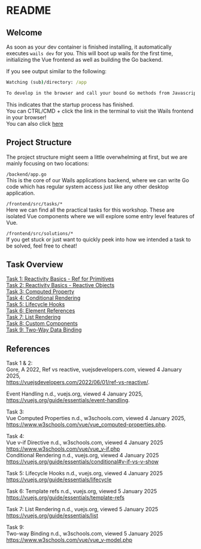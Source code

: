 # README

## Welcome

As soon as your dev container is finished installing, it automatically executes `wails dev` for you. This will boot up wails for the first time, initializing the Vue frontend as well as building the Go backend.

If you see output similar to the following:

```cmd
Watching (sub)/directory: /app

To develop in the browser and call your bound Go methods from Javascript, navigate to: http://localhost:34115
```

This indicates that the startup process has finished.  
You can CTRL/CMD + click the link in the terminal to visit the Wails frontend in your browser!  
You can also click [here](http://localhost:34115)

## Project Structure

The project structure might seem a little overwhelming at first, but we are mainly focusing on two locations:

`/backend/app.go`  
This is the core of our Wails applications backend, where we can write Go code which has regular system access just like any other desktop application.

`/frontend/src/tasks/*`  
Here we can find all the practical tasks for this workshop. These are isolated Vue components where we will explore some entry level features of Vue.

`/frontend/src/solutions/*`  
If you get stuck or just want to quickly peek into how we intended a task to be solved, feel free to cheat!

## Task Overview

[Task 1: Reactivity Basics - Ref for Primitives](./frontend/src/tasks/task-1/README.md)  
[Task 2: Reactivity Basics - Reactive Objects](./frontend/src/tasks/task-2/README.md)  
[Task 3: Computed Property](./frontend/src/tasks/task-3/README.md)  
[Task 4: Conditional Rendering](frontend/src/tasks/task-4/README.md)  
[Task 5: Lifecycle Hooks](frontend/src/tasks/task-5/README.md)  
[Task 6: Element References](frontend/src/tasks/task-6/README.md)  
[Task 7: List Rendering](frontend/src/tasks/task-7/README.md)  
[Task 8: Custom Components](frontend/src/tasks/task-8/README.md)  
[Task 9: Two-Way Data Binding](frontend/src/tasks/task-9/README.md)  

## References

Task 1 & 2:  
Gore, A 2022, Ref vs reactive, vuejsdevelopers.com, viewed 4 January 2025,  
<https://vuejsdevelopers.com/2022/06/01/ref-vs-reactive/>.

Event Handling n.d., vuejs.org, viewed 4 January 2025,  
<https://vuejs.org/guide/essentials/event-handling>.

Task 3:  
Vue Computed Properties n.d., w3schools.com, viewed 4 January 2025,  
<https://www.w3schools.com/vue/vue_computed-properties.php>.

Task 4:  
Vue v-if Directive n.d., w3schools.com, viewed 4 January 2025  
<https://www.w3schools.com/vue/vue_v-if.php>  
Conditional Rendering n.d., vuejs.org, viewed 4 January 2025  
<https://vuejs.org/guide/essentials/conditional#v-if-vs-v-show>

Task 5:
Lifecycle Hooks n.d., vuejs.org, viewed 4 January 2025  
<https://vuejs.org/guide/essentials/lifecycle>

Task 6:
Template refs n.d., vuejs.org, viewed 5 January 2025  
<https://vuejs.org/guide/essentials/template-refs>

Task 7:
List Rendering n.d., vuejs.org, viewed 5 January 2025  
<https://vuejs.org/guide/essentials/list>  

Task 9:  
Two-way Binding n.d., w3schools.com, viewed 5 January 2025  
<https://www.w3schools.com/vue/vue_v-model.php>